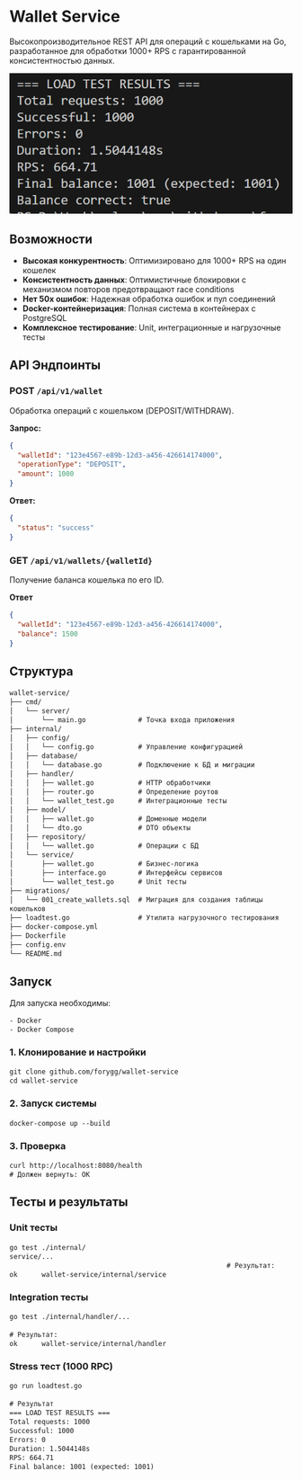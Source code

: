 # Wallet Service

Высокопроизводительное REST API для операций с кошельками на Go, разработанное для обработки 1000+ RPS с гарантированной консистентностью данных.

![Результаты нагрузочного тестирования](image.png)

## Возможности

- **Высокая конкурентность**: Оптимизировано для 1000+ RPS на один кошелек
- **Консистентность данных**: Оптимистичные блокировки с механизмом повторов предотвращают race conditions
- **Нет 50x ошибок**: Надежная обработка ошибок и пул соединений
- **Docker-контейнеризация**: Полная система в контейнерах с PostgreSQL
- **Комплексное тестирование**: Unit, интеграционные и нагрузочные тесты

## API Эндпоинты

### POST `/api/v1/wallet`
Обработка операций с кошельком (DEPOSIT/WITHDRAW).

**Запрос:**
```json
{
  "walletId": "123e4567-e89b-12d3-a456-426614174000",
  "operationType": "DEPOSIT",
  "amount": 1000
}
```

**Ответ:**
```json
{
  "status": "success"
}
```

### GET `/api/v1/wallets/{walletId}`
Получение баланса кошелька по его ID.

**Ответ**

```json
{
  "walletId": "123e4567-e89b-12d3-a456-426614174000",
  "balance": 1500
}
```

## Структура
```
wallet-service/
├── cmd/
│   └── server/
│       └── main.go             # Точка входа приложения
├── internal/
│   ├── config/
│   │   └── config.go           # Управление конфигурацией
│   ├── database/
│   │   └── database.go         # Подключение к БД и миграции
│   ├── handler/
│   │   ├── wallet.go           # HTTP обработчики
│   │   ├── router.go           # Определение роутов
│   │   └── wallet_test.go      # Интеграционные тесты
│   ├── model/
│   │   ├── wallet.go           # Доменные модели
│   │   └── dto.go              # DTO объекты
│   ├── repository/
│   │   └── wallet.go           # Операции с БД
│   └── service/
│       ├── wallet.go           # Бизнес-логика
│       ├── interface.go        # Интерфейсы сервисов
│       └── wallet_test.go      # Unit тесты
├── migrations/                 
│   └── 001_create_wallets.sql  # Миграция для создания таблицы кошельков
├── loadtest.go                 # Утилита нагрузочного тестирования
├── docker-compose.yml
├── Dockerfile
├── config.env
└── README.md
```
## Запуск

Для запуска необходимы:

    - Docker
    - Docker Compose

### 1. Клонирование и настройки
``` 
git clone github.com/forygg/wallet-service
cd wallet-service
```
### 2. Запуск системы
```
docker-compose up --build    
```
### 3. Проверка
```
curl http://localhost:8080/health
# Должен вернуть: OK
```

## Тесты и результаты

### Unit тесты
```
go test ./internal/
service/...
                                                      # Результат:                      
ok      wallet-service/internal/service
```

### Integration тесты
```
go test ./internal/handler/...

# Результат:
ok      wallet-service/internal/handler
```

### Stress тест (1000 RPC)
```
go run loadtest.go

# Результат
=== LOAD TEST RESULTS ===
Total requests: 1000
Successful: 1000
Errors: 0
Duration: 1.5044148s
RPS: 664.71
Final balance: 1001 (expected: 1001)
```
